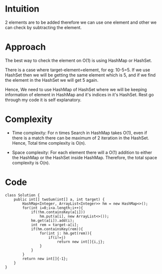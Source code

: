 # Intuition
2 elements are to be added therefore we can use one element and other we can check by subtracting the element.

# Approach
The best way to check the element on O(1) is using HashMap or HashSet. 

There is a case where target-element=element, for eg: 10-5=5. If we use HashSet then we will be getting the same element which is 5, and if we find the element in the HashSet we will get 5 again.

Hence, We need to use HashMap of HashSet where we will be keeping information of element in HashMap and it's indices in it's HashSet.
Rest go through my code it is self explanatory.

# Complexity
- Time complexity:
  For n times Search in HashMap takes O(1), even if there is a match there can be maximum of 2 iteration in the HashSet. Hence, Total time complexity is O(n).

- Space complexity:
  For each element there will a O(1) addition to either the HashMap or the HashSet inside HashMap.
  Therefore, the total space complexity is O(n).

# Code
```
class Solution {
    public int[] twoSum(int[] a, int target) {
        HashMap<Integer, ArrayList<Integer>> hm = new HashMap<>();
        for(int i=0;i<a.length;i++){
            if(!hm.containsKey(a[i]))
                hm.put(a[i], new ArrayList<>());
            hm.get(a[i]).add(i);
            int rem = target-a[i];
            if(hm.containsKey(rem)){
                for(int j: hm.get(rem)){
                    if(i!=j)
                        return new int[]{i,j};
                }
            }
        }
        return new int[]{-1};
    }
}
```
